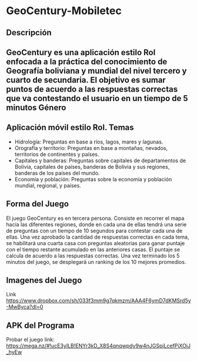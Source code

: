 # GeoCentury-Mobiletec

Descripción
-----------
GeoCentury es una aplicación  estilo Rol enfocada a la práctica del conocimiento de Geografía boliviana y mundial del nivel tercero y cuarto de secundaria. El objetivo es sumar puntos de acuerdo a las respuestas correctas que va contestando el usuario en un tiempo de 5 minutos
Género
------
Aplicación móvil estilo Rol.
Temas
-----
- Hidrología:  Preguntas en base a ríos, lagos, mares y lagunas.
- Orografía y territorio: Preguntas en base a montañas, nevados, territorios de continentes y países.
- Capitales y banderas: Preguntas sobre capitales de departamentos de Bolivia, capitales de países, banderas de Bolivia y sus regiones, banderas de los países del mundo.
- Economía y población: Preguntas sobre la economía y población mundial, regional, y países.

Forma del Juego
---------------
El juego GeoCentury es en tercera persona. Consiste en recorrer el mapa hacia las diferentes  regiones, donde en cada una de ellas tendrá una serie de preguntas con un tiempo de 10 segundos para contestar cada una de ellas. 
Una vez  aprobado la cantidad de respuestas correctas en cada tema, se habilitará una cuarta casa con preguntas aleatorias para ganar puntaje con el tiempo  restante acumulado en las anteriores casas. 
El puntaje se calcula de acuerdo a las respuestas correctas. Una vez terminado los 5 minutos del juego, se desplegará un ranking de los 10 mejores promedios.

Imagenes del Juego
------------------
Link https://www.dropbox.com/sh/033f3mm9g7qkmzm/AAA4F6ymD7dKMSrd5y-MwByca?dl=0

APK del Programa
----------------
Probar el juego link: https://mega.nz/#!ucE3yILB!ENYr3kD_X8S4qnqwpdy9w4nJGSpjLcefPiXOiJ_hyEw

